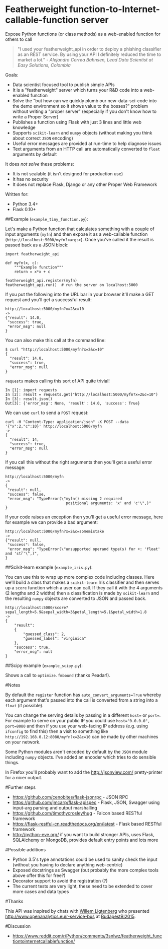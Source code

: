 # Featherweight function-to-Internet-callable-function server
Expose Python functions (or class methods) as a web-enabled function for others to call


> "I used your featherweight_api in order to deploy a phishing classifier as an REST service. By using your API I definitely reduced the time to market a lot." - _Alejandro Correa Bahnsen, Lead Data Scientist at Easy Solutions, Colombia_

Goals:
* Data scientist focused tool to publish simple APIs
* It is a "featherweight" server which turns your R&D code into a web-enabled function
* Solve the "but how can we quickly plumb our new-data-sci-code into the demo environment so it shows value to the bosses?" problem without writing a "proper server" (especially if you don't know how to write a Proper Server)
* Publishes a function using Flask with just 3 lines and little web knowledge
* Supports `scikit-learn` and `numpy` objects (without making you think about correct `JSON` encoding) 
* Useful error messages are provided at run-time to help diagnose issues
* Text arguments from an HTTP call are automatically converted to `float` arguments by default

It does *not solve* these problems:
* It is not scalable (it isn't designed for production use)
* It has no security
* It does not replace Flask, Django or any other Proper Web Framework

Written for:
* Python 3.4+ 
* Flask 0.10+

##Example (`example_tiny_function.py`):

Let's make a Python function that calculates something with a couple of input arguments (`myfn`) and then expose it as a web-callable function (`http://localhost:5000/myfn?<args>`). Once you've called it the result is passed back as a JSON block:

```
import featherweight_api

def myfn(x, c):
    """Example function"""
    return = x*x + c

featherweight_api.register(myfn) 
featherweight_api.run()  # run the server on localhost:5000
```

If you put the following into the URL bar in your browser it'll make a GET request and you'll get a successful result:

```
http://localhost:5000/myfn?x=2&c=10
->
{"result": 14.0,
 "success": true, 
 "error_msg": null
}
```

You can also make this call at the command line:
```
$ curl "http://localhost:5000/myfn?x=2&c=10"
{
  "result": 14.0,
  "success": true,
  "error_msg": null
}
```

`requests` makes calling this sort of API quite trivial!
```
In [1]: import requests
In [2]: result = requests.get("http://localhost:5000/myfn?x=2&c=10")
In [3]: result.json()
Out[3]: {'error_msg': None, 'result': 14.0, 'success': True}
```

We can use `curl` to send a `POST` request:
```
curl -H "Content-Type: application/json" -X POST --data '{"x":2,"c":10}' http://localhost:5000/myfn
->
{
  "result": 14,
  "success": true,
  "error_msg": null
}
```

If you call this without the right arguments then you'll get a useful error message:

```
http://localhost:5000/myfn
->
{
 "result": null,
 "success": false,
 "error_msg": "TypeError(\"myfn() missing 2 required 
                           positional arguments: 'x' and 'c'\",)"
}
```

If your code raises an exception then you'll get a useful error message, here for example we can provide a bad argument:
```
http://localhost:5000/myfn?x=2&c=somemistake
->
{"result": null, 
 "success": false,
 "error_msg": "TypeError(\"unsupported operand type(s) for +: 'float' and 'str'\",)", 
}
```


##Scikit-learn example (`example_iris.py`):

You can use this to wrap up more complex code including classes. Here we'll build a class that makes a `scikit-learn` Iris classifier and then serves up a `score` function which a user can call. If they call it with the 4 arguments (2 lengths and 2 widths) then a classification is made by `scikit-learn` and the resulting `numpy` objects are converted to JSON and passed back.

```
http://localhost:5000/score?sepal_length=5.9&sepal_width=3&petal_length=5.1&petal_width=1.8
->
{
    "result": 
    {
        "guessed_class": 2,
        "guessed_label": "virginica"
    },
    "success": true,
    "error_msg": null
}
```

##Scipy example (`example_scipy.py`):

Shows a call to `optimize.fmbound` (thanks Peadar!).

#Notes

By default the `register` function has `auto_convert_arguments=True` whereby each argument that's passed into the call is converted from a string into a `float` (if possible).

You can change the serving details by passing in a different `host=` or `port=`. For example to serve on your public IP you could use `host="0.0.0.0", port=8080` and then if you use your web-facing IP address (e.g. using `ifconfig` to find this) then a visit to something like `http://192.168.0.12:8080/myfn?x=2&c=10` can be made by other machines on your network.

Some Python modules aren't encoded by default by the `JSON` module including `numpy` objects. I've added an encoder which tries to do sensible things.

In Firefox you'll probably want to add the http://jsonview.com/ pretty-printer for a nicer output.

#Further steps

* https://github.com/cenobites/flask-jsonrpc - JSON RPC
* https://github.com/jmcarp/flask-apispec - Flask, JSON, Swagger using input-arg parsing and output marshalling
* https://github.com/timothycrosley/hug - Falcon based RESTful framework
* https://flask-restful-cn.readthedocs.org/en/latest - Flask based RESTful framework
* http://python-eve.org/ if you want to build stronger APIs, uses Flask, SQLAlchemy or MongoDB, provides default entry points and lots more

#Possible additions

* Python 3.5's type annotations could be used to sanity check the input (without you having to declare anything web-centric)
* Exposed docstrings as Swagger (but probably the more complex tools above offer this for free?)
* Decorator support to avoid the registration (?)
* The current tests are very light, these need to be extended to cover more cases and data types

#Thanks

This API was inspired by chats with [Willem Ligtenberg](https://twitter.com/wligtenberg) who presented http://www.openanalytics.eu/r-service-bus at [BudapestBI2015](https://budapestbi2015.sched.org/event/5b80622ad628092c9c7c72ab964a9ba2#.Vjx-x5cU5yQ).

#Discussion

* https://www.reddit.com/r/Python/comments/3snlwz/featherweight_functiontointernetcallablefunction/
